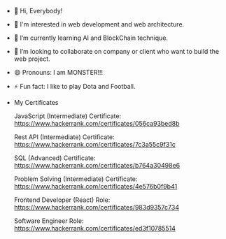 - 👋 Hi, Everybody!
- 👀 I'm interested in web development and web architecture.
- 🌱 I’m currently learning AI and BlockChain technique.
- 💞️ I’m looking to collaborate on company or client who want to build the web project.
- 😄 Pronouns: I am MONSTER!!!
- ⚡ Fun fact: I like to play Dota and Football.
- My Certificates

  JavaScript (Intermediate) Certificate: https://www.hackerrank.com/certificates/056ca93bed8b
  
  Rest API (Intermediate) Certificate: https://www.hackerrank.com/certificates/7c3a55c9f31c
  
  SQL (Advanced) Certificate: https://www.hackerrank.com/certificates/b764a30498e6
  
  Problem Solving (Intermediate) Certificate: https://www.hackerrank.com/certificates/4e576b0f9b41
  
  Frontend Developer (React) Role: https://www.hackerrank.com/certificates/983d9357c734
  
  Software Engineer Role: https://www.hackerrank.com/certificates/ed3f10785514

<!---
TomasJin/TomasJin is a ✨ special ✨ repository because its `README.md` (this file) appears on your GitHub profile.
You can click the Preview link to take a look at your changes.
--->
